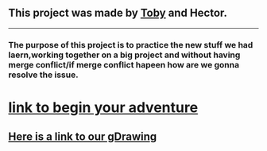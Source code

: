 ## This project was made by <u>Toby</u> and Hector.
---
### The purpose of this project is to practice the new stuff we had laern,working together on a big project and without having merge conflict/if merge conflict hapeen how are we gonna resolve the issue. 



# [link to begin your adventure](home.md)


## [Here is a link to our gDrawing](https://docs.google.com/a/hstat.org/drawings/d/1_1ueYi7U5aIWLqcNA5_HUJnkCmW5bS9deh4jcfW3OH8/edit?usp=sharing)